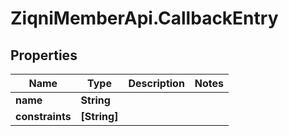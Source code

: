 # ZiqniMemberApi.CallbackEntry

## Properties

Name | Type | Description | Notes
------------ | ------------- | ------------- | -------------
**name** | **String** |  | 
**constraints** | **[String]** |  | 


